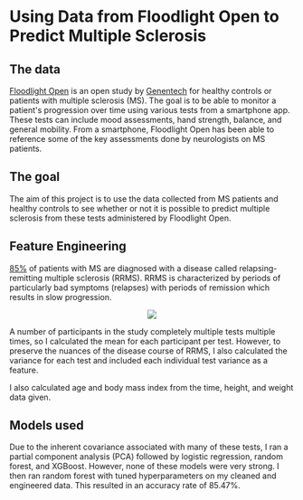 # Using Data from Floodlight Open to Predict Multiple Sclerosis

## The data
[Floodlight Open](https://www.floodlightopen.com/en-US) is an open study by [Genentech](https://www.gene.com/) for healthy controls or patients with multiple sclerosis (MS). The goal is to be able to monitor a patient's progression over time using various tests from a smartphone app. These tests can include mood assessments, hand strength, balance, and general mobility. From a smartphone, Floodlight Open has been able to reference some of the key assessments done by neurologists on MS patients. 

## The goal
The aim of this project is to use the data collected from MS patients and healthy controls to see whether or not it is possible to predict multiple sclerosis from these tests administered by Floodlight Open. 

## Feature Engineering
[85%](https://www.nationalmssociety.org/What-is-MS/Types-of-MS/Relapsing-remitting-MS) of patients with MS are diagnosed with a disease called relapsing-remitting multiple sclerosis (RRMS). RRMS is characterized by periods of particularly bad symptoms (relapses) with periods of remission which results in slow progression. 
<p align="center">
  <img src="https://www.nationalmssociety.org/NationalMSSociety/media/MSNational/Charts-Graphics/MS_disease-course_RRMS.png">
</p>


A number of participants in the study completely multiple tests multiple times, so I calculated the mean for each participant per test. However, to preserve the nuances of the disease course of RRMS, I also calculated the variance for each test and included each individual test variance as a feature. 

I also calculated age and body mass index from the time, height, and weight data given. 

## Models used
Due to the inherent covariance associated with many of these tests, I ran a partial component analysis (PCA) followed by logistic regression, random forest, and XGBoost. However, none of these models were very strong. I then ran random forest with tuned hyperparameters on my cleaned and engineered data. This resulted in an accuracy rate of 85.47%. 
